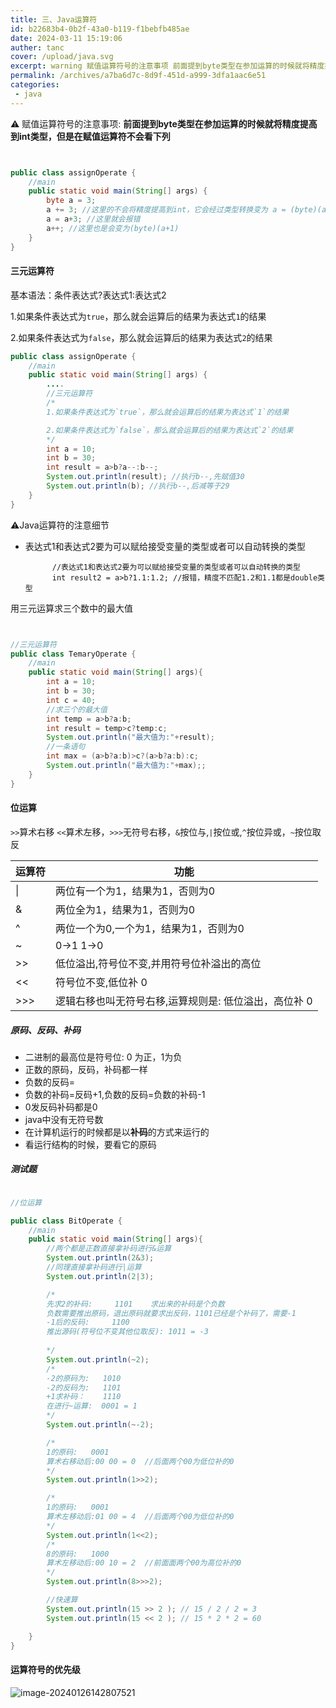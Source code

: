 ```yaml
---
title: 三、Java运算符
id: b22683b4-0b2f-43a0-b119-f1bebfb485ae
date: 2024-03-11 15:19:06
auther: tanc
cover: /upload/java.svg
excerpt: warning 赋值运算符号的注意事项 前面提到byte类型在参加运算的时候就将精度提高到int类型，但是在赋值运算符不会看下列 public class assignOperate {	//main	public static void main(String[] args) {	
permalink: /archives/a7ba6d7c-8d9f-451d-a999-3dfa1aac6e51
categories:
 - java
---
```


:warning: 赋值运算符号的注意事项: **前面提到byte类型在参加运算的时候就将精度提高到int类型，但是在赋值运算符不会看下列**

```java


public class assignOperate {
	//main
	public static void main(String[] args) {
		byte a = 3;
		a += 3; //这里的不会将精度提高到int，它会经过类型转换变为 a = (byte)(a+3)
		a = a+3; //这里就会报错
		a++; //这里也是会变为(byte)(a+1)
	}
}
```





#### 三元运算符

基本语法：条件表达式?表达式1:表达式2

1.如果条件表达式为`true`，那么就会运算后的结果为表达式`1`的结果

2.如果条件表达式为`false`，那么就会运算后的结果为表达式`2`的结果

```java
public class assignOperate {
	//main
	public static void main(String[] args) {
		....
		//三元运算符
		/*
		1.如果条件表达式为`true`，那么就会运算后的结果为表达式`1`的结果

		2.如果条件表达式为`false`，那么就会运算后的结果为表达式`2`的结果
		*/
		int a = 10;
		int b = 30;
		int result = a>b?a--:b--;
		System.out.println(result); //执行b--,先赋值30
		System.out.println(b); //执行b--,后减等于29
	}
}
```

:warning:Java运算符的注意细节

- 表达式1和表达式2要为可以赋给接受变量的类型或者可以自动转换的类型

  ```
  		//表达式1和表达式2要为可以赋给接受变量的类型或者可以自动转换的类型
  		int result2 = a>b?1.1:1.2; //报错，精度不匹配1.2和1.1都是double类型
  ```

用三元运算求三个数中的最大值

```java


//三元运算符
public class TemaryOperate {
	//main
	public static void main(String[] args){
		int a = 10;
		int b = 30;
		int c = 40;
		//求三个的最大值
		int temp = a>b?a:b;
		int result = temp>c?temp:c;
		System.out.println("最大值为:"+result);
		//一条语句
		int max = (a>b?a:b)>c?(a>b?a:b):c;
		System.out.println("最大值为:"+max);;
	}
}
```









#### 位运算

`>>`算术右移 `<<`算术左移，`>>>`无符号右移，`&`按位与,`|`按位或,`^`按位异或，`~`按位取反

| 运算符 | 功能   |
| ---- | ------------------------------- |
| \|   | 两位有一个为1，结果为1，否则为0 |
|     &  |          两位全为1，结果为1，否则为0                       |
| ^ | 两位一个为0,一个为1，结果为1，否则为0 |
| ~ | 0->1    1->0 |
| >> | 低位溢出,符号位不变,并用符号位补溢出的高位 |
| << | 符号位不变,低位补 0 |
| >>> | 逻辑右移也叫无符号右移,运算规则是: 低位溢出，高位补 0 |


##### 原码、反码、补码

- 二进制的最高位是符号位: 0 为正，1为负
- 正数的原码，反码，补码都一样
- 负数的反码=
- 负数的补码=反码+1,负数的反码=负数的补码-1
- 0发反码补码都是0
- java中没有无符号数
- 在计算机运行的时候都是以**补码**的方式来运行的
- 看运行结构的时候，要看它的原码

##### 测试题

```java

//位运算

public class BitOperate {
	//main
	public static void main(String[] args){
		//两个都是正数直接拿补码进行&运算
		System.out.println(2&3);
		//同理直接拿补码进行|运算
		System.out.println(2|3);

		/*
		先求2的补码: 	1101	求出来的补码是个负数
		负数需要推出原码，退出原码就要求出反码，1101已经是个补码了，需要-1
		-1后的反码:		1100
		推出源码(符号位不变其他位取反): 1011 = -3
		
		*/
		System.out.println(~2);
		/*
		-2的原码为:   1010
		-2的反码为:   1101
		+1求补码：    1110
		在进行~运算:  0001 = 1
		*/
		System.out.println(~-2);

		/*
		1的原码: 	0001
		算术右移动后:00 00 = 0  //后面两个00为低位补的0
		*/
		System.out.println(1>>2);

		/*
		1的原码: 	0001
		算术左移动后:01 00 = 4  //后面两个00为低位补的0
		*/
		System.out.println(1<<2);
		/*
		8的原码: 	1000
		算术左移动后:00 10 = 2  //前面面两个00为高位补的0
		*/
		System.out.println(8>>>2);

		//快速算
		System.out.println(15 >> 2 ); // 15 / 2 / 2 = 3
		System.out.println(15 << 2 ); // 15 * 2 * 2 = 60

	}
} 
```







#### 运算符号的优先级

![image-20240126142807521](https://java-1305907375.cos.ap-nanjing.myqcloud.com/image-20240126142807521.png)
